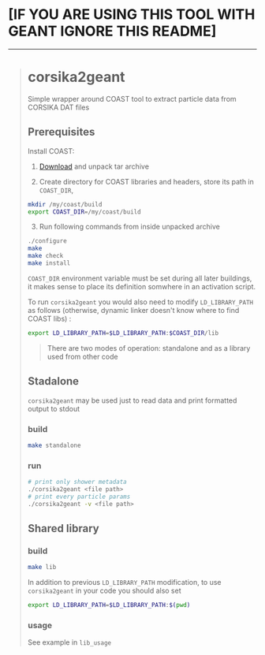 # [IF YOU ARE USING THIS TOOL WITH GEANT IGNORE THIS README]

---

> # corsika2geant
> 
> Simple wrapper around COAST tool to extract particle data from CORSIKA DAT files
> 
> ## Prerequisites
> 
> Install COAST:
> 
> 1. [Download](https://web.ikp.kit.edu/rulrich/coast-files/coast-v4r5.tar.gz) and unpack tar archive
  > 
> 2. Create directory for COAST libraries and headers, store its path in `COAST_DIR`, 
> 
> ```bash
> mkdir /my/coast/build
> export COAST_DIR=/my/coast/build
> ```
> 
> 3. Run following commands from inside unpacked archive
> ```bash
> ./configure
> make
> make check
> make install
> ```
> 
> `COAST_DIR` environment variable must be set during all later buildings, it makes sense to place its definition somwhere in an activation script.
> 
> To run `corsika2geant` you would also need to modify `LD_LIBRARY_PATH` as follows (otherwise, dynamic linker doesn't know where to find COAST libs) :
> 
> ```bash
> export LD_LIBRARY_PATH=$LD_LIBRARY_PATH:$COAST_DIR/lib
> ```
> 
> > There are two modes of operation: standalone and as a library used from other code
> 
> ## Stadalone
> 
> `corsika2geant` may be used just to read data and print formatted output to stdout
> 
> ### build
> 
> ```bash
> make standalone
> ```
> 
> ### run
> 
> ```bash
> # print only shower metadata
> ./corsika2geant <file path>
> # print every particle params
> ./corsika2geant -v <file path>
> ```
> 
> ## Shared library
> 
> ### build
> 
> ```bash
> make lib
> ```
> 
> In addition to previous `LD_LIBRARY_PATH` modification, to use `corsika2geant` in your code you should also set
> 
> ```bash
> export LD_LIBRARY_PATH=$LD_LIBRARY_PATH:$(pwd)
> ```
> 
> ### usage
> 
> See example in `lib_usage`
> 